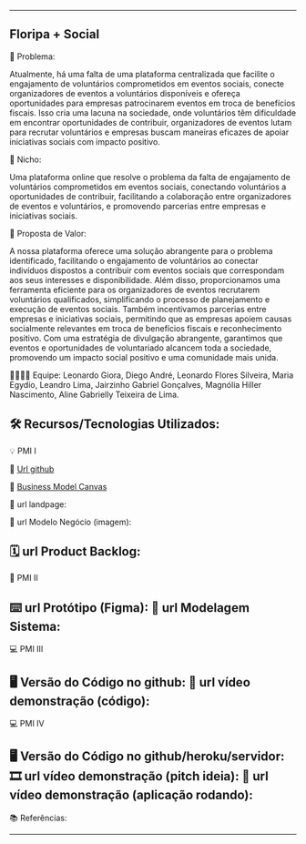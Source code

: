 -------------------
Floripa + Social
-------------------
🙁 Problema: 

Atualmente, há uma falta de uma plataforma centralizada que facilite o engajamento de voluntários comprometidos em eventos sociais, conecte organizadores de eventos a voluntários disponíveis e ofereça oportunidades para empresas patrocinarem eventos em troca de benefícios fiscais. Isso cria uma lacuna na sociedade, onde voluntários têm dificuldade em encontrar oportunidades de contribuir, organizadores de eventos lutam para recrutar voluntários e empresas buscam maneiras eficazes de apoiar iniciativas sociais com impacto positivo.

🙂 Nicho:

 Uma plataforma online que resolve o problema da falta de engajamento de voluntários comprometidos em eventos sociais, conectando voluntários a oportunidades de contribuir, facilitando a colaboração entre organizadores de eventos e voluntários, e promovendo parcerias entre empresas e iniciativas sociais.

🎁 Proposta de Valor: 

A nossa plataforma oferece uma solução abrangente para o problema identificado, facilitando o engajamento de voluntários ao conectar indivíduos dispostos a contribuir com eventos sociais que correspondam aos seus interesses e disponibilidade. Além disso, proporcionamos uma ferramenta eficiente para os organizadores de eventos recrutarem voluntários qualificados, simplificando o processo de planejamento e execução de eventos sociais. Também incentivamos parcerias entre empresas e iniciativas sociais, permitindo que as empresas apoiem causas socialmente relevantes em troca de benefícios fiscais e reconhecimento positivo. Com uma estratégia de divulgação abrangente, garantimos que eventos e oportunidades de voluntariado alcancem toda a sociedade, promovendo um impacto social positivo e uma comunidade mais unida.

🧑‍💻👩‍💻 Equipe: Leonardo Giora, Diego André, Leonardo Flores Silveira, Maria Egydio, Leandro Lima, Jairzinho Gabriel Gonçalves, Magnólia Hiller Nascimento, Aline Gabrielly Teixeira de Lima.

🛠️ Recursos/Tecnologias Utilizados:
-------------------
💡 PMI I

🔗 [Url github](https://github.com/Floripa-mais-Social/PMI-1)

 :page_with_curl: [Business Model Canvas]()

🛬 url landpage:

🤝 url Modelo Negócio (imagem):


🗓️ url Product Backlog:
-------------------
📲 PMI II

⌨️ url Protótipo (Figma):
📝 url Modelagem Sistema:
-------------------
💻 PMI III

🖥️ Versão do Código no github:
🎥 url vídeo demonstração (código):
-------------------
💻 PMI IV

🖥️ Versão do Código no github/heroku/servidor:
🎞️ url vídeo demonstração (pitch ideia):
🎥 url vídeo demonstração (aplicação rodando):
-------------------
📚 Referências:

-------------------
